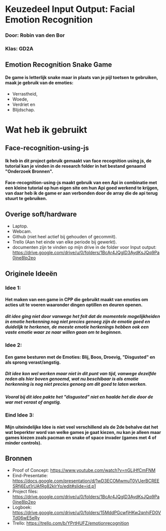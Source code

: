 # Keuzedeel Input Output: Facial Emotion Recognition
### Door: Robin van den Bor
### Klas: GD2A
## Emotion Recognition Snake Game 
#### De game is letterlijk snake maar in plaats van je pijl toetsen te gebruiken, maak je gebruik van de emoties:
  * Verrastheid,
  * Woede,
  * Verdriet en
  * Blijdschap.
# Wat heb ik gebruikt
## Face-recognition-using-js
#### Ik heb in dit project gebruik gemaakt van face recognition using js, de tutorial kan je vinden in de research folder in het bestand genaamd "Onderzoek Bronnen".
#### Face-recognition-using-js maakt gebruik van een Api in combinatie met een kleine tutorial op hun eigen site om hun Api goed werkend te krijgen, van daar heb ik de game er aan verbonden door de array die de api terug stuurt te gebruiken. 
## Overige soft/hardware
  * Laptop.
  * Webcam.
  * Github (niet heel actief bij gehouden of gecommit).
  * Trello (Aan het einde van elke periode bij gewerkt).
  * documenten zijn te vinden op mijn drive in de folder voor Input output:
  https://drive.google.com/drive/u/0/folders/1BcAr4JQgID3AydKsJQq9Pa0jne8Ip2eo
## Originele Ideeën
### Idee 1:
#### Het maken van een game in CPP die gebruikt maakt van emoties om acties uit te voeren waaronder dingen optillen en deuren openen.
##### dit idee ging niet door vanwege het feit dat de momentele mogelijkheiden in emotie herkenning nog niet precies genoeg zijn de emotie goed en duidelijk te herkenen, de meeste emotie herkenings hebben ook een vaste emotie waar ze naar willen gaan om te beginnen.
### Idee 2:
#### Een game besturen met de Emoties: Blij, Boos, Droevig, "Disgusted" en als sprong verast/angstig.
##### Dit idee kon wel werken maar niet in dit punt van tijd, vanwege dezelfde reden als hier boven genoemd, wat nu beschibaar is als emotie herkenning is nog niet precies genoeg om dit goed te laten werken.
##### Vooral bij dit idee pakte het "disgusted" niet en haalde het die door de war met verast of angstig.
### Eind Idee 3:
#### Mijn uiteindelijke Idee is niet veel verschillend als de 2de behalve dat het wat beperkter word van welke games je gaat kiezen, nu kan je alleen maar games kiezen zoals pacman en snake of space invader (games met 4 of minder controls).
## Bronnen
  * Proof of Concept: https://www.youtube.com/watch?v=nGLjHfCmFNM
  * Eind-Presentatie: https://docs.google.com/presentation/d/1wD3ECOMwmuT0VUerBCREESRfj6Eut1rUAfRg82klrYo/edit#slide=id.p1
  * Project files: https://drive.google.com/drive/u/0/folders/1BcAr4JQgID3AydKsJQq9Pa0jne8Ip2eo
  * Logboek: https://drive.google.com/drive/u/0/folders/15MddPGcwfjHKw2qnhjFD0VTd06wE5eRy
  * Trello: https://trello.com/b/YPrtHUFZ/emotionrecognition
